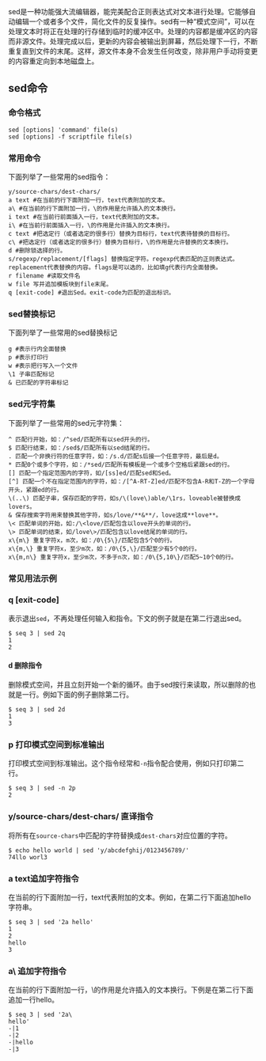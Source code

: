 sed是一种功能强大流编辑器，能完美配合正则表达式对文本进行处理。它能够自动编辑一个或者多个文件，简化文件的反复操作。sed有一种“模式空间”，可以在处理文本时将正在处理的行存储到临时的缓冲区中。处理的内容都是缓冲区的内容而非源文件。处理完成以后，更新的内容会被输出到屏幕，然后处理下一行，不断重复直到文件的末尾。这样，源文件本身不会发生任何改变，除非用户手动将变更的内容重定向到本地磁盘上。

## sed命令
### 命令格式
```shell
sed [options] 'command' file(s)
sed [options] -f scriptfile file(s)
```

### 常用命令
下面列举了一些常用的sed指令：
```shell
y/source-chars/dest-chars/ 
a text #在当前的行下面附加一行，text代表附加的文本。
a\ #在当前的行下面附加一行，\的作用是允许插入的文本换行。
i text #在当前行前面插入一行，text代表附加的文本。
i\ #在当前行前面插入一行，\的作用是允许插入的文本换行。
c text #把选定行（或者选定的很多行）替换为目标行，text代表待替换的目标行。
c\ #把选定行（或者选定的很多行）替换为目标行，\的作用是允许替换的文本换行。
d #删除锁选择的行。
s/regexp/replacement/[flags] 替换指定字符。regexp代表匹配的正则表达式。replacement代表替换的内容。flags是可以选的，比如填g代表行内全面替换。
r filename #读取文件名
w file 写并追加模板块到file末尾。  
q [exit-code] #退出Sed。exit-code为匹配的退出标识。
```
### sed替换标记
下面列举了一些常用的sed替换标记
```shell
g #表示行内全面替换
p #表示打印行
w #表示把行写入一个文件
\1 子串匹配标记
& 已匹配的字符串标记
```

### sed元字符集
下面列举了一些常用的sed元字符集：
```shell
^ 匹配行开始，如：/^sed/匹配所有以sed开头的行。
$ 匹配行结束，如：/sed$/匹配所有以sed结尾的行。
. 匹配一个非换行符的任意字符，如：/s.d/匹配s后接一个任意字符，最后是d。
* 匹配0个或多个字符，如：/*sed/匹配所有模板是一个或多个空格后紧跟sed的行。
[] 匹配一个指定范围内的字符，如/[ss]ed/匹配sed和Sed。  
[^] 匹配一个不在指定范围内的字符，如：/[^A-RT-Z]ed/匹配不包含A-R和T-Z的一个字母开头，紧跟ed的行。
\(..\) 匹配子串，保存匹配的字符，如s/\(love\)able/\1rs，loveable被替换成lovers。
& 保存搜索字符用来替换其他字符，如s/love/**&**/，love这成**love**。
\< 匹配单词的开始，如:/\<love/匹配包含以love开头的单词的行。
\> 匹配单词的结束，如/love\>/匹配包含以love结尾的单词的行。
x\{m\} 重复字符x，m次，如：/0\{5\}/匹配包含5个0的行。
x\{m,\} 重复字符x，至少m次，如：/0\{5,\}/匹配至少有5个0的行。
x\{m,n\} 重复字符x，至少m次，不多于n次，如：/0\{5,10\}/匹配5~10个0的行。
```

### 常见用法示例
### q [exit-code]
表示退出`sed`，不再处理任何输入和指令。下文的例子就是在第二行退出sed。
```shell
$ seq 3 | sed 2q
1
2
```

#### d 删除指令
删除模式空间，并且立刻开始一个新的循环。由于sed按行来读取，所以删除的也就是一行。例如下面的例子删除第二行。
```shell
$ seq 3 | sed 2d
1
3
```

### p 打印模式空间到标准输出
打印模式空间到标准输出。这个指令经常和`-n`指令配合使用，例如只打印第二行。
```shell
$ seq 3 | sed -n 2p
2
```

### y/source-chars/dest-chars/ 直译指令
将所有在`source-chars`中匹配的字符替换成`dest-chars`对应位置的字符。
```shell
$ echo hello world | sed 'y/abcdefghij/0123456789/'
74llo worl3
```

### a text追加字符指令
在当前的行下面附加一行，text代表附加的文本。例如，在第二行下面追加hello字符串。
```shell
$ seq 3 | sed '2a hello'
1
2
hello
3
```

### a\ 追加字符指令
在当前的行下面附加一行，\的作用是允许插入的文本换行。下例是在第二行下面追加一行hello。
```shell
$ seq 3 | sed '2a\
hello'
-|1
-|2
-|hello
-|3
```